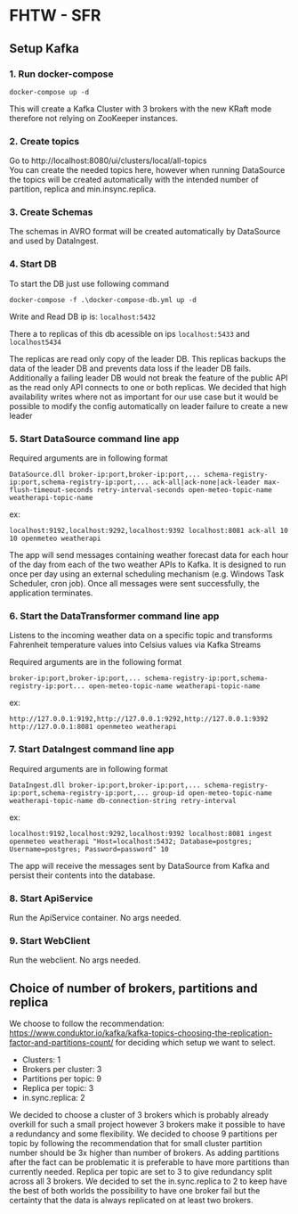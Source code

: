 # FHTW - SFR

## Setup Kafka

### 1. Run docker-compose
```
docker-compose up -d
````

This will create a Kafka Cluster with 3 brokers with the new KRaft mode therefore not relying on ZooKeeper instances.

### 2. Create topics

Go to http://localhost:8080/ui/clusters/local/all-topics  
You can create the needed topics here, however when running DataSource the topics will be created automatically with the intended number of partition, replica and min.insync.replica.

### 3. Create Schemas

The schemas in AVRO format will be created automatically by DataSource and used by DataIngest.

### 4. Start DB

To start the DB just use following command
```
docker-compose -f .\docker-compose-db.yml up -d
```

Write and Read DB ip is: `localhost:5432`

There a to replicas of this db acessible on ips `localhost:5433` and `localhost5434`

The replicas are read only copy of the leader DB. This replicas backups the data of the leader DB and prevents data loss if the leader DB fails. Additionally a failing leader DB would not break the feature of the public API as the read only API connects to one or both replicas. We decided that high availability writes where not as important for our use case but it would be possible to modify the config automatically on leader failure to create a new leader


### 5. Start DataSource command line app

Required arguments are in following format
```
DataSource.dll broker-ip:port,broker-ip:port,... schema-registry-ip:port,schema-registry-ip:port,... ack-all|ack-none|ack-leader max-flush-timeout-seconds retry-interval-seconds open-meteo-topic-name weatherapi-topic-name
```
ex:
```
localhost:9192,localhost:9292,localhost:9392 localhost:8081 ack-all 10 10 openmeteo weatherapi
```

The app will send messages containing weather forecast data for each hour of the day from each of the two weather APIs to Kafka.
It is designed to run once per day using an external scheduling mechanism (e.g. Windows Task Scheduler, cron job). Once all messages were sent successfully, the application terminates.

### 6. Start the DataTransformer command line app
Listens to the incoming weather data on a specific topic and transforms Fahrenheit temperature values into Celsius values via Kafka Streams  

Required arguments are in the following format
```
broker-ip:port,broker-ip:port,... schema-registry-ip:port,schema-registry-ip:port... open-meteo-topic-name weatherapi-topic-name
```
ex:
```
http://127.0.0.1:9192,http://127.0.0.1:9292,http://127.0.0.1:9392 http://127.0.0.1:8081 openmeteo weatherapi
```


### 7. Start DataIngest command line app

Required arguments are in following format
```
DataIngest.dll broker-ip:port,broker-ip:port,... schema-registry-ip:port,schema-registry-ip:port,... group-id open-meteo-topic-name weatherapi-topic-name db-connection-string retry-interval
```
ex:
```
localhost:9192,localhost:9292,localhost:9392 localhost:8081 ingest openmeteo weatherapi "Host=localhost:5432; Database=postgres; Username=postgres; Password=password" 10
```

The app will receive the messages sent by DataSource from Kafka and persist their contents into the database.

### 8. Start ApiService
Run the ApiService container. No args needed.

### 9. Start WebClient
Run the webclient. No args needed.

## Choice of number of brokers, partitions and replica

We choose to follow the recommendation: https://www.conduktor.io/kafka/kafka-topics-choosing-the-replication-factor-and-partitions-count/ for deciding which setup we want to select.

 - Clusters: 1
 - Brokers per cluster: 3
 - Partitions per topic: 9
 - Replica per topic: 3
 - in.sync.replica: 2 

We decided to choose a cluster of 3 brokers which is probably already overkill for such a small project however 3 brokers make it possible to have a redundancy and some flexibility.
We decided to choose 9 partitions per topic by following the recommendation that for small cluster partition number should be 3x higher than number of brokers. As adding partitions after the fact can be problematic it is preferable to have more partitions than currently needed.
Replica per topic are set to 3 to give redundancy split across all 3 brokers.
We decided to set the in.sync.replica to 2 to keep have the best of both worlds the possibility to have one broker fail but the certainty that the data is always replicated on at least two brokers.